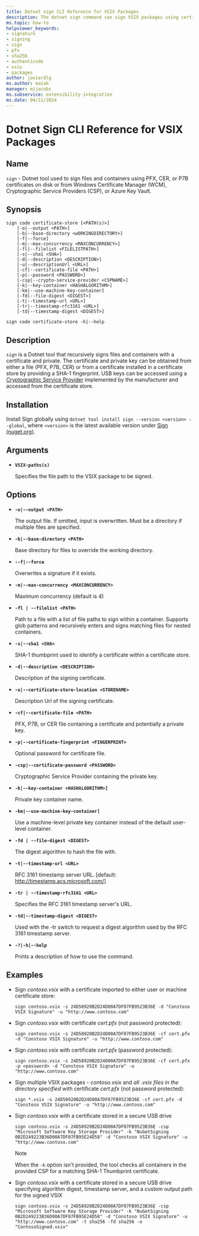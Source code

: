 ```yaml
---
title: Dotnet sign CLI Reference for VSIX Packages
description: The dotnet sign command can sign VSIX packages using certificates from PFX, Windows Certificate Manager (WCM), or Cryptographic Service Providers (CSP).
ms.topic: how-to
helpviewer_keywords:
- signature
- signing
- sign
- pfx
- sha256
- authenticode
- vsix
- packages
author: javierdlg
ms.author: maiak
manager: mijacobs
ms.subservice: extensibility-integration
ms.date: 04/11/2024
---
```


# Dotnet Sign CLI Reference for VSIX Packages

## Name

`sign` - Dotnet tool used to sign files and containers using PFX, CER, or P7B certificates on disk or from Windows Certificate Manager (WCM), Cryptographic Service Providers (CSP), or Azure Key Vault.

## Synopsis

```dotnetcli
sign code certificate-store [<PATH(s)>]
    [-o|--output <PATH>]
    [-b|--base-directory <wORKINGDIRECTORY>]
    [-f|--force]
    [-m|--max-concurrency <MAXCONCURRENCY>]
    [-fl|--filelist <FILELISTPATH>]
    [-s|--sha1 <SHA>]
    [-d|--description <DESCRIPTION>]
    [-u|--descriptionUrl <URL>]
    [-cf|--certificate-file <PATH>]
    [-p|--password <PASSWORD>]
    [-csp|--crypto-service-provider <CSPNAME>]
    [-k|--key-container <HASHALGORITHM>]
    [-km|--use-machine-key-container]
    [-fd|--file-digest <DIGEST>]
    [-t|--timestamp-url <URL>]
    [-tr|--timestamp-rfc3161 <URL>]
    [-td|--timestamp-digest <DIGEST>]

sign code certificate-store -h|--help
```

## Description

`sign` is a Dotnet tool that recursively signs files and containers with a certificate and private. The certificate and private key can be obtained from either a file (PFX, P7B, CER) or from a certificate installed in a certificate store by providing a SHA-1 fingerprint. USB keys can be accessed using a [Cryptographic Service Provider](/windows/win32/seccrypto/cryptographic-service-providers) implemented by the manufacturer and accessed from the certificate store.

## Installation
Install Sign globally using `dotnet tool install sign --version <version> --global`, where `<version>` is the latest available version under [Sign (nuget.org)](https://www.nuget.org/packages/sign).

## Arguments

- **`VSIX-paths(s)`**

  Specifies the file path to the VSIX package to be signed.

## Options

- **`-o|--output <PATH>`**

  The output file. If omitted, input is overwritten. Must be a directory if multiple files are specified.

- **`-b|--base-directory <PATH>`**

  Base directory for files to override the working directory.

- **`--f|--force`**

  Overwrites a signature if it exists.

- **`-m|--max-concurrency <MAXCONCURRENCY>`**

  Maximum concurrency (default is 4)

- **`-fl | --filelist <PATH>`**

  Path to a file with a list of file paths to sign within a container. Supports glob patterns and recursively enters and signs matching files for nested containers.

- **`-s|--sha1 <SHA>`**

   SHA-1 thumbprint used to identify a certificate within a certificate store.

- **`-d|--description <DESCRIPTION>`**

   Description of the signing certificate.

- **`-u|--certificate-store-location <STORENAME>`**

   Description Url of the signing certificate.

- **`-cf|--certificate-file <PATH>`**

   PFX, P7B, or CER file containing a certificate and potentially a private key.

- **`-p|--certificate-fingerprint <FINGERPRINT>`**

   Optional password for certificate file.

- **`-csp|--certificate-password <PASSWORD>`**

   Cryptographic Service Provider containing the private key.

- **`-k|--key-container <HASHALGORITHM>]`**

   Private key container name.

- **`-km|--use-machine-key-container]`**

   Use a machine-level private key container instead of the default user-level container.

- **`-fd | --file-digest <DIGEST>`**

   The digest algorithm to hash the file with.
   
- **`-t|--timestamp-url <URL>`**

   RFC 3161 timestamp server URL. [default: http://timestamp.acs.microsoft.com/]

- **`-tr | --timestamp-rfc3161 <URL>`**

   Specifies the RFC 3161 timestamp server's URL.

- **`-td|--timestamp-digest <DIGEST>`**

  Used with the -tr switch to request a digest algorithm used by the RFC 3161 timestamp server.

- **`-?|-h|--help`**

  Prints a description of how to use the command.

## Examples

- Sign *contoso.vsix* with a certificate imported to either user or machine certificate store:

  ```dotnetcli
  sign contoso.vsix -s 24D58920B2D24D00A7DF07FB9523B36E -d "Constoso VSIX Signature" -u "http://www.contoso.com"
  ```

- Sign *contoso.vsix* with certificate *cert.pfx* (not password protected):

  ```dotnetcli
  sign contoso.vsix -s 24D58920B2D24D00A7DF07FB9523B36E -cf cert.pfx -d "Constoso VSIX Signature" -u "http://www.contoso.com"
  ```

- Sign *contoso.vsix* with certificate *cert.pfx* (password protected):

  ```dotnetcli
  sign contoso.vsix -s 24D58920B2D24D00A7DF07FB9523B36E -cf cert.pfx -p <password> -d "Constoso VSIX Signature" -u "http://www.contoso.com"
  ```

- Sign multiple VSIX packages - *contoso.vsix* and *all .vsix files in the directory specified* with certificate *cert.pfx* (not password protected):

  ```dotnetcli
  sign *.vsix -s 24D58920B2D24D00A7DF07FB9523B36E -cf cert.pfx -d "Constoso VSIX Signature" -u "http://www.contoso.com"
  ```

- Sign *contoso.vsix* with a certificate stored in a secure USB drive

  ```dotnetcli
  sign contoso.vsix -s 24D58920B2D24D00A7DF07FB9523B36E -csp "Microsoft Software Key Storage Provider" -k "NuGetSigning 0B2D249223B36D00A7DF07FB95E24D58" -d "Constoso VSIX Signature" -u "http://www.contoso.com"
  ```
  > [!NOTE]
  > When the `-k` option isn't provided, the tool checks all containers in the provided CSP for a matching SHA-1 Thumbprint certificate.

- Sign *contoso.vsix* with a certificate stored in a secure USB drive specifying algorithm digest, timestamp server, and a custom output path for the signed VSIX

  ```dotnetcli
  sign contoso.vsix -s 24D58920B2D24D00A7DF07FB9523B36E -csp "Microsoft Software Key Storage Provider" -k "NuGetSigning 0B2D249223B36D00A7DF07FB95E24D58" -d "Constoso VSIX Signature" -u "http://www.contoso.com" -t sha256 -fd sha256 -o "ContosoSigned.vsix"
  ```